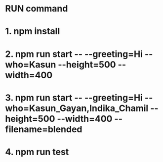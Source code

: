 # RUN command
# 1. npm install
# 2. npm run start -- --greeting=Hi --who=Kasun --height=500 --width=400
# 3. npm run start -- --greeting=Hi --who=Kasun_Gayan,Indika_Chamil --height=500 --width=400 --filename=blended
# 4. npm run test